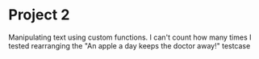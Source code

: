 # Project 2
Manipulating text using custom functions. I can't count how many times I tested rearranging the "An apple a day keeps the doctor away!" testcase
